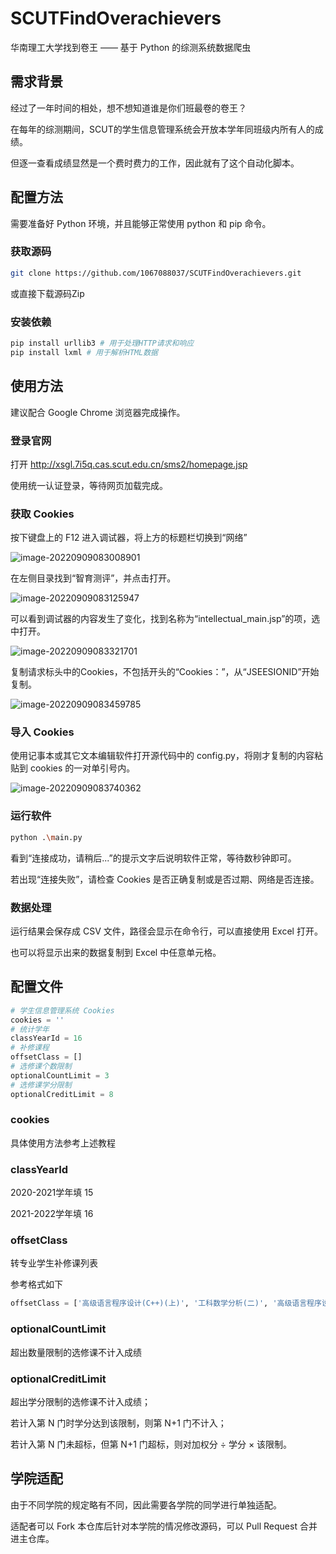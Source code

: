 # SCUTFindOverachievers

华南理工大学找到卷王 —— 基于 Python 的综测系统数据爬虫

## 需求背景

经过了一年时间的相处，想不想知道谁是你们班最卷的卷王？

在每年的综测期间，SCUT的学生信息管理系统会开放本学年同班级内所有人的成绩。

但逐一查看成绩显然是一个费时费力的工作，因此就有了这个自动化脚本。

## 配置方法

需要准备好 Python 环境，并且能够正常使用 python 和 pip 命令。

### 获取源码

```bash
git clone https://github.com/1067088037/SCUTFindOverachievers.git
```

或直接下载源码Zip

### 安装依赖

```bash
pip install urllib3 # 用于处理HTTP请求和响应
pip install lxml # 用于解析HTML数据
```

## 使用方法

建议配合 Google Chrome 浏览器完成操作。

### 登录官网

打开 http://xsgl.7i5q.cas.scut.edu.cn/sms2/homepage.jsp

使用统一认证登录，等待网页加载完成。

### 获取 Cookies

按下键盘上的 F12 进入调试器，将上方的标题栏切换到“网络”

![image-20220909083008901](https://github.com/1067088037/SCUTFindOverachievers/blob/master/assets/image-20220909083008901.png)

在左侧目录找到“智育测评”，并点击打开。

![image-20220909083125947](https://github.com/1067088037/SCUTFindOverachievers/blob/master/assets/image-20220909083125947.png)

可以看到调试器的内容发生了变化，找到名称为“intellectual_main.jsp”的项，选中打开。

![image-20220909083321701](https://github.com/1067088037/SCUTFindOverachievers/blob/master/assets/image-20220909083321701.png)

复制请求标头中的Cookies，不包括开头的“Cookies：”，从“JSEESIONID”开始复制。

![image-20220909083459785](https://github.com/1067088037/SCUTFindOverachievers/blob/master/assets/image-20220909083459785.png)

### 导入 Cookies

使用记事本或其它文本编辑软件打开源代码中的 config.py，将刚才复制的内容粘贴到 cookies 的一对单引号内。

![image-20220909083740362](https://github.com/1067088037/SCUTFindOverachievers/blob/master/assets/image-20220909083740362.png)

### 运行软件

```bash
python .\main.py
```

看到“连接成功，请稍后...”的提示文字后说明软件正常，等待数秒钟即可。

若出现“连接失败”，请检查 Cookies 是否正确复制或是否过期、网络是否连接。

### 数据处理

运行结果会保存成 CSV 文件，路径会显示在命令行，可以直接使用 Excel 打开。

也可以将显示出来的数据复制到 Excel 中任意单元格。

## 配置文件

```python
# 学生信息管理系统 Cookies
cookies = ''
# 统计学年
classYearId = 16
# 补修课程
offsetClass = []
# 选修课个数限制
optionalCountLimit = 3
# 选修课学分限制
optionalCreditLimit = 8
```

### cookies

具体使用方法参考上述教程

### classYearId

2020-2021学年填 15

2021-2022学年填 16

### offsetClass

转专业学生补修课列表

参考格式如下

```python
offsetClass = ['高级语言程序设计(C++)(上)', '工科数学分析(二)', '高级语言程序设计(C++)(下)']
```

### optionalCountLimit

超出数量限制的选修课不计入成绩

### optionalCreditLimit

超出学分限制的选修课不计入成绩；

若计入第 N 门时学分达到该限制，则第 N+1 门不计入；

若计入第 N 门未超标，但第 N+1 门超标，则对加权分 ÷ 学分 × 该限制。

## 学院适配

由于不同学院的规定略有不同，因此需要各学院的同学进行单独适配。

适配者可以 Fork 本仓库后针对本学院的情况修改源码，可以 Pull Request 合并进主仓库。